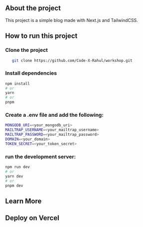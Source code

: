 ## About the project

This project is a simple blog made with Next.js and TailwindCSS.

## How to run this project

### Clone the project

```bash
   git clone https://github.com/Code-X-Rahul/workshop.git
```

### Install dependencies

```bash
npm install
# or
yarn
# or
pnpm
```

### Create a .env file and add the following:

```bash
MONGODB_URI=<your_mongodb_uri>
MAILTRAP_USERNAME=<your_mailtrap_username>
MAILTRAP_PASSWORD=<your_mailtrap_password>
DOMAIN=<your_domain>
TOKEN_SECRET=<your_token_secret>
```

### run the development server:

```bash
npm run dev
# or
yarn dev
# or
pnpm dev
```

## Learn More

## Deploy on Vercel
